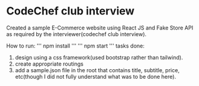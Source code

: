 # CodeChef club interview

Created a sample E-Commerce website using React JS and Fake Store API as required by the interviewer(codechef club interview).

How to run:
'''
npm install
'''
'''
npm start
'''
tasks done:
1. design using a css framework(used bootstrap rather than tailwind).
2. create appropriate routings
3. add a sample.json file in the root that contains title, subtitle, price, etc(though I did not fully understand what was to be done here).
